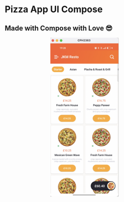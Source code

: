 # Pizza App UI Compose

## Made with Compose with Love 😎

<p align="center">
<img src="app/screenshots/screenshot_1.png" height="500">
</p>
